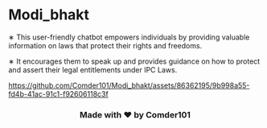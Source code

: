 # Modi_bhakt
∗ This user-friendly chatbot empowers individuals by providing valuable information on laws that protect their rights and
freedoms.


∗ It encourages them to speak up and provides guidance on how to protect and assert their legal entitlements under IPC
Laws.


https://github.com/Comder101/Modi_bhakt/assets/86362195/9b998a55-fd4b-41ac-91c1-f92606118c3f
### <p align=center> Made with :heart: by Comder101 <p/>
